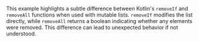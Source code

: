 This example highlights a subtle difference between Kotlin's `removeIf` and `removeAll` functions when used with mutable lists.  `removeIf` modifies the list directly, while `removeAll` returns a boolean indicating whether any elements were removed.  This difference can lead to unexpected behavior if not understood.